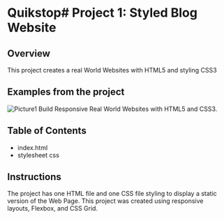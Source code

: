 # Quikstop# Project 1: Styled Blog Website   

## Overview
This project creates a real World Websites with HTML5 and styling CSS3 
## Examples from the project
![Picture1](resources\css\img\Capture2.JPG)
Build Responsive Real World Websites with HTML5 and CSS3.

## Table of Contents
* index.html
* stylesheet css

## Instructions

The project has one HTML file and one CSS file styling to display a static version of the Web Page. 
This project was created using responsive layouts, Flexbox, and CSS Grid.
